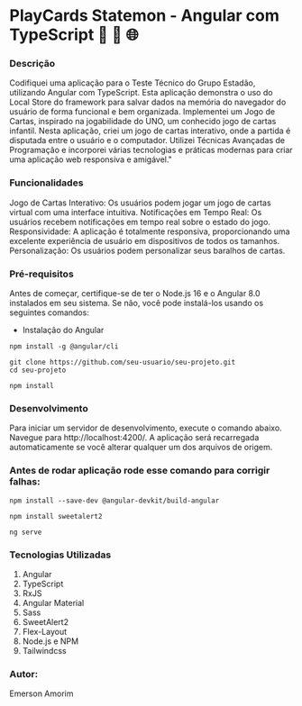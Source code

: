 # PlayCards Statemon - Angular com TypeScript 🚀 🔄 🌐
### Descrição
Codifiquei uma aplicação para o Teste Técnico do Grupo Estadão, utilizando Angular com TypeScript. Esta aplicação demonstra o uso do Local Store do framework para salvar dados na memória do navegador do usuário de forma funcional e bem organizada. Implementei um Jogo de Cartas, inspirado na jogabilidade do UNO, um conhecido jogo de cartas infantil.
Nesta aplicação, criei um jogo de cartas interativo, onde a partida é disputada entre o usuário e o computador. Utilizei Técnicas Avançadas de Programação e incorporei várias tecnologias e práticas modernas para criar uma aplicação web responsiva e amigável."


### Funcionalidades
Jogo de Cartas Interativo: Os usuários podem jogar um jogo de cartas virtual com uma interface intuitiva.
Notificações em Tempo Real: Os usuários recebem notificações em tempo real sobre o estado do jogo.
Responsividade: A aplicação é totalmente responsiva, proporcionando uma excelente experiência de usuário em dispositivos de todos os tamanhos.
Personalização: Os usuários podem personalizar seus baralhos de cartas.


### Pré-requisitos
Antes de começar, certifique-se de ter o Node.js 16 e o Angular 8.0 instalados em seu sistema. Se não, você pode instalá-los usando os seguintes comandos:


- Instalação do Angular

```
npm install -g @angular/cli
```

```
git clone https://github.com/seu-usuario/seu-projeto.git
cd seu-projeto
```

```
npm install
```

### Desenvolvimento
Para iniciar um servidor de desenvolvimento, execute o comando abaixo. Navegue para http://localhost:4200/. A aplicação será recarregada automaticamente se você alterar qualquer um dos arquivos de origem.

### Antes de rodar aplicação rode esse comando para corrigir falhas:
```
npm install --save-dev @angular-devkit/build-angular
```
```
npm install sweetalert2
```
```
ng serve
```


### Tecnologias Utilizadas
1. Angular
2. TypeScript
3. RxJS
4. Angular Material
5. Sass
6. SweetAlert2
7. Flex-Layout
8. Node.js e NPM
9. Tailwindcss



### Autor:
Emerson Amorim


